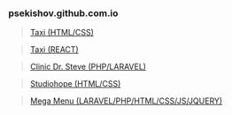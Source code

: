 ### psekishov.github.com.io
>[Taxi (HTML/CSS)](http://psekishov.github.io/static-taxi "Static Site Taxi")

>[Taxi (REACT)](http://react.studiohope.com.ua "React Site Taxi")

>[Clinic Dr. Steve (PHP/LARAVEL)](http://h96085oj.beget.tech "Site Clinic Dr. Steve")

>[Studiohope (HTML/CSS)](https://studiohope.com.ua "studiohope")

>[Mega Menu (LARAVEL/PHP/HTML/CSS/JS/JQUERY)](http://laraveltest.studiohope.com.ua "Mega Menu")

